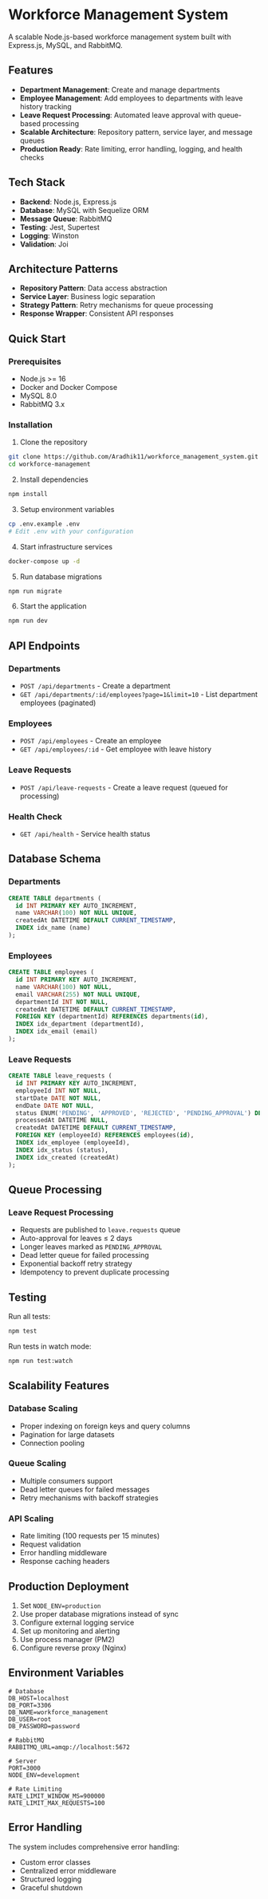 # Workforce Management System

A scalable Node.js-based workforce management system built with Express.js, MySQL, and RabbitMQ.

## Features

- **Department Management**: Create and manage departments
- **Employee Management**: Add employees to departments with leave history tracking
- **Leave Request Processing**: Automated leave approval with queue-based processing
- **Scalable Architecture**: Repository pattern, service layer, and message queues
- **Production Ready**: Rate limiting, error handling, logging, and health checks

## Tech Stack

- **Backend**: Node.js, Express.js
- **Database**: MySQL with Sequelize ORM
- **Message Queue**: RabbitMQ
- **Testing**: Jest, Supertest
- **Logging**: Winston
- **Validation**: Joi

## Architecture Patterns

- **Repository Pattern**: Data access abstraction
- **Service Layer**: Business logic separation
- **Strategy Pattern**: Retry mechanisms for queue processing
- **Response Wrapper**: Consistent API responses

## Quick Start

### Prerequisites

- Node.js >= 16
- Docker and Docker Compose
- MySQL 8.0
- RabbitMQ 3.x

### Installation

1. Clone the repository
```bash
git clone https://github.com/Aradhik11/workforce_management_system.git
cd workforce-management
```

2. Install dependencies
```bash
npm install
```

3. Setup environment variables
```bash
cp .env.example .env
# Edit .env with your configuration
```

4. Start infrastructure services
```bash
docker-compose up -d
```

5. Run database migrations
```bash
npm run migrate
```

6. Start the application
```bash
npm run dev
```

## API Endpoints

### Departments
- `POST /api/departments` - Create a department
- `GET /api/departments/:id/employees?page=1&limit=10` - List department employees (paginated)

### Employees
- `POST /api/employees` - Create an employee
- `GET /api/employees/:id` - Get employee with leave history

### Leave Requests
- `POST /api/leave-requests` - Create a leave request (queued for processing)

### Health Check
- `GET /api/health` - Service health status

## Database Schema

### Departments
```sql
CREATE TABLE departments (
  id INT PRIMARY KEY AUTO_INCREMENT,
  name VARCHAR(100) NOT NULL UNIQUE,
  createdAt DATETIME DEFAULT CURRENT_TIMESTAMP,
  INDEX idx_name (name)
);
```

### Employees
```sql
CREATE TABLE employees (
  id INT PRIMARY KEY AUTO_INCREMENT,
  name VARCHAR(100) NOT NULL,
  email VARCHAR(255) NOT NULL UNIQUE,
  departmentId INT NOT NULL,
  createdAt DATETIME DEFAULT CURRENT_TIMESTAMP,
  FOREIGN KEY (departmentId) REFERENCES departments(id),
  INDEX idx_department (departmentId),
  INDEX idx_email (email)
);
```

### Leave Requests
```sql
CREATE TABLE leave_requests (
  id INT PRIMARY KEY AUTO_INCREMENT,
  employeeId INT NOT NULL,
  startDate DATE NOT NULL,
  endDate DATE NOT NULL,
  status ENUM('PENDING', 'APPROVED', 'REJECTED', 'PENDING_APPROVAL') DEFAULT 'PENDING',
  processedAt DATETIME NULL,
  createdAt DATETIME DEFAULT CURRENT_TIMESTAMP,
  FOREIGN KEY (employeeId) REFERENCES employees(id),
  INDEX idx_employee (employeeId),
  INDEX idx_status (status),
  INDEX idx_created (createdAt)
);
```

## Queue Processing

### Leave Request Processing
- Requests are published to `leave.requests` queue
- Auto-approval for leaves ≤ 2 days
- Longer leaves marked as `PENDING_APPROVAL`
- Dead letter queue for failed processing
- Exponential backoff retry strategy
- Idempotency to prevent duplicate processing

## Testing

Run all tests:
```bash
npm test
```

Run tests in watch mode:
```bash
npm run test:watch
```

## Scalability Features

### Database Scaling
- Proper indexing on foreign keys and query columns
- Pagination for large datasets
- Connection pooling

### Queue Scaling
- Multiple consumers support
- Dead letter queues for failed messages
- Retry mechanisms with backoff strategies

### API Scaling
- Rate limiting (100 requests per 15 minutes)
- Request validation
- Error handling middleware
- Response caching headers

## Production Deployment

1. Set `NODE_ENV=production`
2. Use proper database migrations instead of sync
3. Configure external logging service
4. Set up monitoring and alerting
5. Use process manager (PM2)
6. Configure reverse proxy (Nginx)

## Environment Variables

```env
# Database
DB_HOST=localhost
DB_PORT=3306
DB_NAME=workforce_management
DB_USER=root
DB_PASSWORD=password

# RabbitMQ
RABBITMQ_URL=amqp://localhost:5672

# Server
PORT=3000
NODE_ENV=development

# Rate Limiting
RATE_LIMIT_WINDOW_MS=900000
RATE_LIMIT_MAX_REQUESTS=100
```

## Error Handling

The system includes comprehensive error handling:
- Custom error classes
- Centralized error middleware
- Structured logging
- Graceful shutdown

